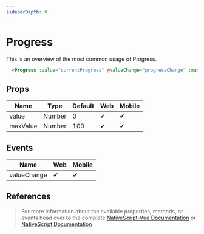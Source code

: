```yaml
---
sidebarDepth: 0
---
```

# Progress

This is an overview of the most common usage of Progress.

<DocExampleBox codeBox="https://codesandbox.io/s/zkm7o31o6x">

```html
  <Progress :value="currentProgress" @valueChange="progressChange" :maxValue="maxValueProgress" />

```

<ProgressDoc />
</DocExampleBox>

## Props

| Name     | Type   | Default | Web | Mobile |
| -------- | ------ | ------- | --- | ------ |
| value    | Number | 0       | ✔   | ✔      |
| maxValue | Number | 100     | ✔   | ✔      |

## Events

| Name        | Web | Mobile |
| ----------- | --- | ------ |
| valueChange | ✔   | ✔      |


## References

> For more information about the available properties, methods, or events head over to the complete [NativeScript-Vue Documentation](https://nativescript-vue.org/en/docs/elements/components/progress/)
> or [NativeScript Documentation](https://docs.nativescript.org/api-reference/classes/_ui_progress_.progress)
